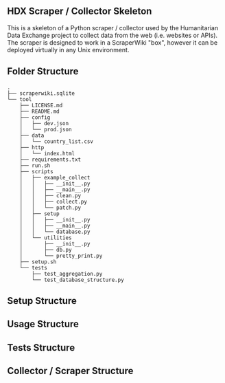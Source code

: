 ## HDX Scraper / Collector Skeleton
This is a skeleton of a Python scraper / collector used by the Humanitarian Data Exchange project to collect data from the web (i.e. websites or APIs). The scraper is designed to work in a ScraperWiki "box", however it can be deployed virtually in any Unix environment.

## Folder Structure
```
.
├── scraperwiki.sqlite
└── tool
    ├── LICENSE.md
    ├── README.md
    ├── config
    │   ├── dev.json
    │   └── prod.json
    ├── data
    │   └── country_list.csv
    ├── http
    │   └── index.html
    ├── requirements.txt
    ├── run.sh
    ├── scripts
    │   ├── example_collect
    │   │   ├── __init__.py
    │   │   ├── __main__.py
    │   │   ├── clean.py
    │   │   ├── collect.py
    │   │   └── patch.py
    │   ├── setup
    │   │   ├── __init__.py
    │   │   ├── __main__.py
    │   │   └── database.py
    │   └── utilities
    │       ├── __init__.py
    │       ├── db.py
    │       └── pretty_print.py
    ├── setup.sh
    └── tests
        ├── test_aggregation.py
        └── test_database_structure.py
```

## Setup Structure


## Usage Structure


## Tests Structure


## Collector / Scraper Structure


